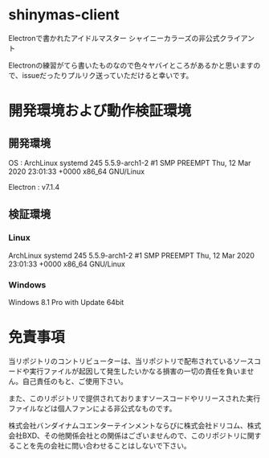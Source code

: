 # shinymas-client
Electronで書かれたアイドルマスター シャイニーカラーズの非公式クライアント

Electronの練習がてら書いたものなので色々ヤバイところがあるかと思いますので、issueだったりプルリク送っていただけると幸いです。

# 開発環境および動作検証環境
## 開発環境
OS : ArchLinux systemd 245 5.5.9-arch1-2 #1 SMP PREEMPT Thu, 12 Mar 2020 23:01:33 +0000 x86_64 GNU/Linux

Electron : v7.1.4

## 検証環境
### Linux
ArchLinux systemd 245 5.5.9-arch1-2 #1 SMP PREEMPT Thu, 12 Mar 2020 23:01:33 +0000 x86_64 GNU/Linux


### Windows
Windows 8.1 Pro with Update 64bit

# 免責事項
当リポジトリのコントリビューターは、当リポジトリで配布されているソースコードや実行ファイルが起因して発生したいかなる損害の一切の責任を負いません。自己責任のもと、ご使用下さい。

また、このリポジトリで提供されておりますソースコードやリリースされた実行ファイルなどは個人ファンによる非公式なものです。

株式会社バンダイナムコエンターテインメントならびに株式会社ドリコム、株式会社BXD、その他関係会社との関係はございませんので、このリポジトリに関することを先の会社に問い合わせることはしないで下さい。
